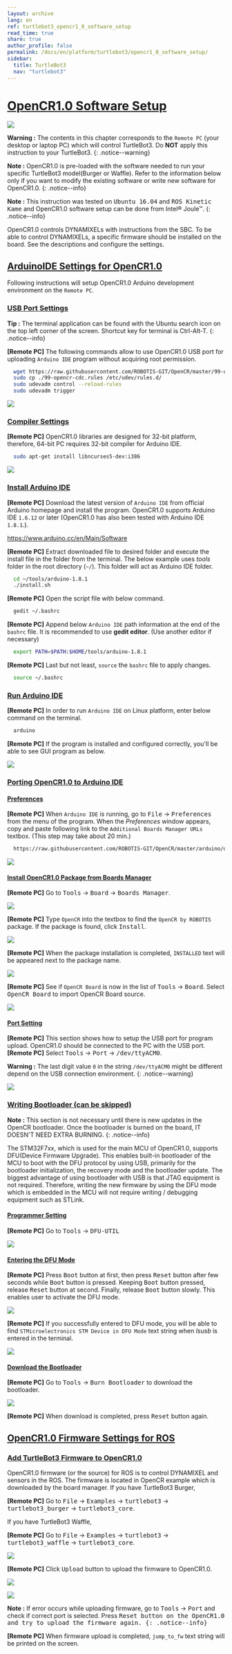 ```yaml
---
layout: archive
lang: en
ref: turtlebot3_opencr1_0_software_setup
read_time: true
share: true
author_profile: false
permalink: /docs/en/platform/turtlebot3/opencr1_0_software_setup/
sidebar:
  title: TurtleBot3
  nav: "turtlebot3"
---
```


<div style="counter-reset: h1 6"></div>

# [OpenCR1.0 Software Setup](#opencr10-software-setup)

![](/assets/images/platform/turtlebot3/software/remote_pc_and_turtlebot.png)

**Warning :** The contents in this chapter corresponds to the `Remote PC` (your desktop or laptop PC) which will control TurtleBot3. Do **NOT** apply this instruction to your TurtleBot3.
{: .notice--warning}

**Note :** OpenCR1.0 is pre-loaded with the software needed to run your specific TurtleBot3 model(Burger or Waffle). Refer to the information below only if you want to modify the existing software or write new software for OpenCR1.0.
{: .notice--info}

**Note :** This instruction was tested on <kbd>Ubuntu 16.04</kbd> and <kbd>ROS Kinetic Kame</kbd> and OpenCR1.0 software setup can be done from Intel® Joule™.
{: .notice--info}

OpenCR1.0 controls DYNAMIXELs with instructions from the SBC. To be able to control DYNAMIXELs, a specific firmware should be installed on the board. See the descriptions and configure the settings.

## [ArduinoIDE Settings for OpenCR1.0](#arduinoide-settings-for-opencr10)

Following instructions will setup OpenCR1.0 Arduino development environment on the `Remote PC`.

### [USB Port Settings](#usb-port-settings)

**Tip :** The terminal application can be found with the Ubuntu search icon on the top left corner of the screen. Shortcut key for terminal is Ctrl-Alt-T.
{: .notice--info}

**[Remote PC]** The following commands allow to use OpenCR1.0 USB port for uploading ``Arduino IDE`` program without acquiring root permission.

``` bash
  wget https://raw.githubusercontent.com/ROBOTIS-GIT/OpenCR/master/99-opencr-cdc.rules
  sudo cp ./99-opencr-cdc.rules /etc/udev/rules.d/
  sudo udevadm control --reload-rules
  sudo udevadm trigger
```

![](/assets/images/platform/turtlebot3/preparation/7_1_1_usb_port_setting.png)

### [Compiler Settings](#compiler-settings)

**[Remote PC]** OpenCR1.0 libraries are designed for 32-bit platform, therefore, 64-bit PC requires 32-bit compiler for Arduino IDE.

``` bash
  sudo apt-get install libncurses5-dev:i386
```

![](/assets/images/platform/turtlebot3/preparation/7_1_2_compiler_settings.png)


### [Install Arduino IDE](#install-arduino-ide)

**[Remote PC]** Download the latest version of `Arduino IDE` from official Arduino homepage and install the program. OpenCR1.0 supports Arduino IDE `1.6.12` or later (OpenCR1.0 has also been tested with Arduino IDE `1.8.1`.).

https://www.arduino.cc/en/Main/Software

**[Remote PC]** Extract downloaded file to desired folder and execute the install file in the folder from the terminal. The below example uses *tools* folder in the root directory (`~/`). This folder will act as Arduino IDE folder.

``` bash
  cd ~/tools/arduino-1.8.1
  ./install.sh
```

**[Remote PC]** Open the script file with below command.

``` bash
  gedit ~/.bashrc
```

**[Remote PC]** Append below `Arduino IDE` path information at the end of the `bashrc` file. It is recommended to use **gedit editor**. (Use another editor if necessary)

``` bash
  export PATH=$PATH:$HOME/tools/arduino-1.8.1
```

**[Remote PC]** Last but not least, `source` the ``bashrc`` file to apply changes.

``` bash
  source ~/.bashrc
```

### [Run Arduino IDE](#run-arduino-ide)

**[Remote PC]** In order to run `Arduino IDE` on Linux platform, enter below command on the terminal.

``` bash
  arduino
```

**[Remote PC]** If the program is installed and configured correctly, you'll be able to see GUI program as below.

![](/assets/images/platform/turtlebot3/preparation/ide0.png)

### [Porting OpenCR1.0 to Arduino IDE](#porting-opencr10-to-arduino-ide)

#### [Preferences](#preferences)

**[Remote PC]** When `Arduino IDE` is running, go to <kbd>File</kbd> → <kbd>Preferences</kbd> from the menu of the program. When the *Preferences* window appears, copy and paste following link to the `Additional Boards Manager URLs` textbox. (This step may take about 20 min.)

``` bash
  https://raw.githubusercontent.com/ROBOTIS-GIT/OpenCR/master/arduino/opencr_release/package_opencr_index.json
```

![](/assets/images/platform/turtlebot3/preparation/ide1.png)

#### [Install OpenCR1.0 Package from Boards Manager](#install-opencr10-package-from-boards-manager)

**[Remote PC]** Go to <kbd>Tools</kbd> → <kbd>Board</kbd> → <kbd>Boards Manager</kbd>.

![](/assets/images/platform/turtlebot3/preparation/ide2.png)

**[Remote PC]** Type `OpenCR` into the textbox to find the `OpenCR by ROBOTIS` package. If the package is found, click <kbd>Install</kbd>.

![](/assets/images/platform/turtlebot3/preparation/ide3.png)

**[Remote PC]** When the package installation is completed, `INSTALLED` text will be appeared next to the package name.

![](/assets/images/platform/turtlebot3/preparation/ide4.png)

**[Remote PC]** See if `OpenCR Board` is now in the list of <kbd>Tools</kbd> → <kbd>Board</kbd>. Select <kbd>OpenCR Board</kbd> to import OpenCR Board source.

![](/assets/images/platform/turtlebot3/preparation/ide5.png)

#### [Port Setting](#port-setting)

**[Remote PC]** This section shows how to setup the USB port for program upload. OpenCR1.0 should be connected to the PC with the USB port.
 
**[Remote PC]** Select <kbd>Tools</kbd> → <kbd>Port</kbd> → <kbd>/dev/ttyACM0</kbd>.

**Warning :** The last digit value `0` in the string ``/dev/ttyACM0`` might be different depend on the USB connection environment.
{: .notice--warning}

![](/assets/images/platform/turtlebot3/preparation/ide6.png)

### [Writing Bootloader (can be skipped)](#writing-bootloader-can-be-skipped)

**Note :** This section is not necessary until there is new updates in the OpenCR bootloader. Once the bootloader is burned on the board, IT DOESN'T NEED EXTRA BURNING.
{: .notice--info}

The STM32F7xx, which is used for the main MCU of OpenCR1.0, supports DFU(Device Firmware Upgrade). This enables built-in bootloader of the MCU to boot with the DFU protocol by using USB, primarily for the bootloader initialization, the recovery mode and the bootloader update. The biggest advantage of using bootloader with USB is that JTAG equipment is not required. Therefore, writing the new firmware by using the DFU mode which is embedded in the MCU will not require writing / debugging equipment such as STLink.

#### [Programmer Setting](#programmer-setting)

**[Remote PC]** Go to <kbd>Tools</kbd> → <kbd>DFU-UTIL</kbd>

![](/assets/images/platform/turtlebot3/preparation/ide7.png)

#### [Entering the DFU Mode](#entering-the-dfu-mode)

**[Remote PC]** Press <kbd>Boot</kbd> button at first, then press <kbd>Reset</kbd> button after few seconds while <kbd>Boot</kbd> button is pressed. Keeping <kbd>Boot</kbd> button pressed, release <kbd>Reset</kbd> button at second. Finally, release <kbd>Boot</kbd> button slowly. This enables user to activate the DFU mode.

![](/assets/images/platform/turtlebot3/preparation/opencr_button_for_dfu.png)

**[Remote PC]** If you successfully entered to DFU mode, you will be able to find `STMicroelectronics STM Device in DFU Mode` text string when *lsusb* is entered in the terminal.

![](/assets/images/platform/turtlebot3/preparation/ide10.png)

#### [Download the Bootloader](#download-the-bootloader)

**[Remote PC]** Go to <kbd>Tools</kbd> → <kbd>Burn Bootloader</kbd> to download the bootloader.

![](/assets/images/platform/turtlebot3/preparation/ide9.png)

**[Remote PC]** When download is completed, press <kbd>Reset</kbd> button again.

## [OpenCR1.0 Firmware Settings for ROS](#opencr10-firmware-settings-for-ros)

### [Add TurtleBot3 Firmware to OpenCR1.0](#add-turtlebot3-firmware-to-opencr10)

OpenCR1.0 firmware (or the source) for ROS is to control DYNAMIXEL and sensors in the ROS. The firmware is located in OpenCR example which is downloaded by the board manager.
If you have TurtleBot3 Burger,

**[Remote PC]** Go to <kbd>File</kbd> → <kbd>Examples</kbd> → <kbd>turtlebot3</kbd> → <kbd>turtlebot3_burger</kbd> → <kbd>turtlebot3_core</kbd>.

If you have TurtleBot3 Waffle,

**[Remote PC]** Go to <kbd>File</kbd> → <kbd>Examples</kbd> → <kbd>turtlebot3</kbd> → <kbd>turtlebot3_waffle</kbd> → <kbd>turtlebot3_core</kbd>.

![](/assets/images/platform/turtlebot3/opencr/o1.png)

**[Remote PC]** Click <kbd>Upload</kbd> button to upload the firmware to OpenCR1.0.

![](/assets/images/platform/turtlebot3/opencr/o2.png)

![](/assets/images/platform/turtlebot3/opencr/o3.png)

**Note :** If error occurs while uploading firmware, go to <kbd>Tools</kbd> → <kbd>Port</kbd> and check if correct port is selected. Press <kbd>Reset<kbd> button on the OpenCR1.0 and try to upload the firmware again.
{: .notice--info}
  
**[Remote PC]** When firmware upload is completed, `jump_to_fw` text string will be printed on the screen.
